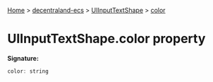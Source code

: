 [Home](./index) &gt; [decentraland-ecs](./decentraland-ecs.md) &gt; [UIInputTextShape](./decentraland-ecs.uiinputtextshape.md) &gt; [color](./decentraland-ecs.uiinputtextshape.color.md)

# UIInputTextShape.color property


**Signature:**
```javascript
color: string
```
